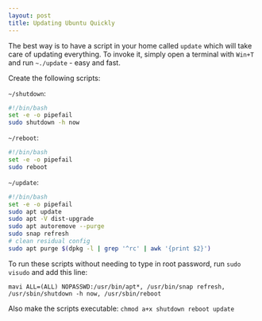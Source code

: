 ```yaml
---
layout: post
title: Updating Ubuntu Quickly
---
```


The best way is to have a script in your home called `update` which will take care of updating everything.
To invoke it, simply open a terminal with `Win+T` and run `~./update` - easy and fast.

Create the following scripts:

`~/shutdown`:

```bash
#!/bin/bash
set -e -o pipefail
sudo shutdown -h now
```

`~/reboot`:

```bash
#!/bin/bash
set -e -o pipefail
sudo reboot
```

`~/update`:
```bash
#!/bin/bash
set -e -o pipefail
sudo apt update
sudo apt -V dist-upgrade
sudo apt autoremove --purge
sudo snap refresh
# clean residual config
sudo apt purge $(dpkg -l | grep '^rc' | awk '{print $2}')
```

To run these scripts without needing to type in root password, run `sudo visudo` and add this line:
```sudoers
mavi ALL=(ALL) NOPASSWD:/usr/bin/apt*, /usr/bin/snap refresh, /usr/sbin/shutdown -h now, /usr/sbin/reboot
```

Also make the scripts executable: `chmod a+x shutdown reboot update`
